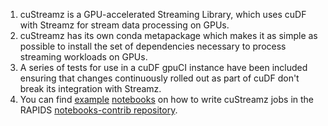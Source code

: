 1. cuStreamz is a GPU-accelerated Streaming Library, which uses cuDF with Streamz for stream data processing on GPUs. 
2. cuStreamz has its own conda metapackage which makes it as simple as possible to install the set of dependencies necessary to process streaming workloads on GPUs.
3. A series of tests for use in a cuDF gpuCI instance have been included ensuring that changes continuously rolled out as part of cuDF don't break its integration with Streamz.
4. You can find [example](https://github.com/rapidsai/notebooks-contrib/blob/main/getting_started_notebooks/basics/hello_streamz.ipynb) [notebooks](https://github.com/rapidsai/notebooks-contrib/blob/main/getting_started_notebooks/basics/streamz_weblogs.ipynb) on how to write cuStreamz jobs in the RAPIDS [notebooks-contrib repository](https://github.com/rapidsai/notebooks-contrib).  
